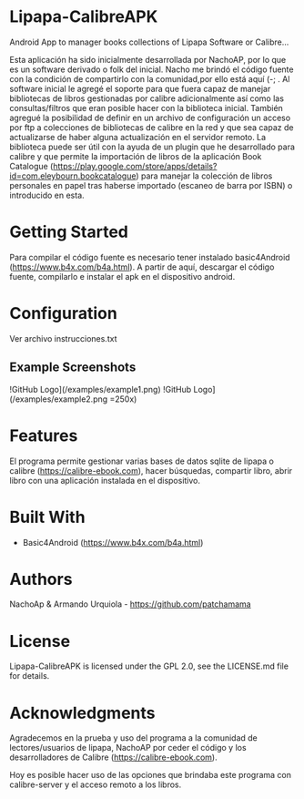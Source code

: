 # Lipapa-CalibreAPK
Android App to manager books collections of Lipapa Software or Calibre...

Esta aplicación ha sido inicialmente desarrollada por NachoAP, por lo que es un software derivado o folk del inicial. Nacho me brindó el código fuente con la condición de compartirlo con la comunidad,por ello está aquí (-; . Al software inicial le agregé el soporte para que fuera capaz de manejar bibliotecas de libros gestionadas por calibre adicionalmente así como las consultas/filtros que eran posible hacer con la biblioteca inicial. También agregué la posibilidad de definir en un archivo de configuración un acceso por ftp a colecciones de bibliotecas de calibre en la red y que sea capaz de actualizarse de haber alguna actualización en el servidor remoto. 
La biblioteca puede ser útil con la ayuda de un plugin que he desarrollado para calibre y que permite la importación de libros de la aplicación Book Catalogue (https://play.google.com/store/apps/details?id=com.eleybourn.bookcatalogue) para manejar la colección de libros personales en papel tras haberse importado (escaneo de barra por ISBN) o introducido en esta.

# Getting Started
Para compilar el código fuente es necesario tener instalado basic4Android (https://www.b4x.com/b4a.html). A partir de aquí, descargar el código fuente, compilarlo e instalar el apk en el dispositivo android.

# Configuration
Ver archivo instrucciones.txt

## Example Screenshots
!GitHub Logo](/examples/example1.png)
!GitHub Logo](/examples/example2.png =250x)

# Features
El programa permite gestionar varias bases de datos sqlite de lipapa o calibre (https://calibre-ebook.com), hacer búsquedas, compartir libro, abrir libro con una aplicación instalada en el dispositivo.


# Built With
- Basic4Android (https://www.b4x.com/b4a.html)

# Authors
NachoAp & Armando Urquiola - https://github.com/patchamama

# License
Lipapa-CalibreAPK is licensed under the GPL 2.0, see the LICENSE.md file for details.

# Acknowledgments
Agradecemos en la prueba y uso del programa a la comunidad de lectores/usuarios de lipapa, NachoAP por ceder el código y los desarrolladores de Calibre (https://calibre-ebook.com).

Hoy es posible hacer uso de las opciones que brindaba este programa con calibre-server y el acceso remoto a los libros.
